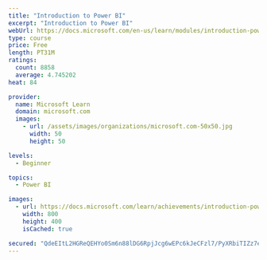 ```yaml
---
title: "Introduction to Power BI"
excerpt: "Introduction to Power BI"
webUrl: https://docs.microsoft.com/en-us/learn/modules/introduction-power-bi/
type: course
price: Free
length: PT31M
ratings:
  count: 8858
  average: 4.745202
heat: 84

provider:
  name: Microsoft Learn
  domain: microsoft.com
  images:
    - url: /assets/images/organizations/microsoft.com-50x50.jpg
      width: 50
      height: 50

levels:
  - Beginner

topics:
  - Power BI

images:
  - url: https://docs.microsoft.com/learn/achievements/introduction-power-bi-social.png
    width: 800
    height: 400
    isCached: true

secured: "QdeEItL2HGReQEHYo0Sm6n88lDG6RpjJcg6wEPc6kJeCFzl7/PyXRbiTIZz7eXzYkegykeej5hvjNwfmQxy+AN5QjAg4TRwlnC2EZKH1CHxRNylzAMk4qsXfoIv+egMA0AV62ZsHD9T+8k/RBXAOI81tJoEtnqpKhB4gUUxNgdVx745zEsEcXT40zXGERdw3VDrGqn9qOph2aVk44xO8RrloiR20s1VMFbxmBLR9D2lYL3gqzMv1P18BvmEMs80q2Dvzi/SSXMqGfc2GxFTxT6jqK05CVMonpTAzVrvUMjwOnLwTQEiPoJh1rxtx6tJ20hb27MpKp1/jz+g0/zwnN8EtYH+Sm/jx+4hknoYhHFWMt4vBZsRyMrF01rjS9BVHwWbh8Gtmcf36KG540EaeswnUupJRKtAnT4j0cMQpG4U=;ieHSLWFCerC00D9D4xOk1A=="
---
```


